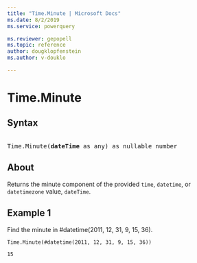 ```yaml
---
title: "Time.Minute | Microsoft Docs"
ms.date: 8/2/2019
ms.service: powerquery

ms.reviewer: gepopell
ms.topic: reference
author: dougklopfenstein
ms.author: v-douklo

---
```

# Time.Minute

## Syntax

<pre> 
Time.Minute(<b>dateTime</b> as any) as nullable number
</pre>
  
## About  
Returns the minute component of the provided `time`, `datetime`, or `datetimezone` value, `dateTime`.

## Example 1
Find the minute in #datetime(2011, 12, 31, 9, 15, 36).

```powerquery-m
Time.Minute(#datetime(2011, 12, 31, 9, 15, 36))
```

`15`
